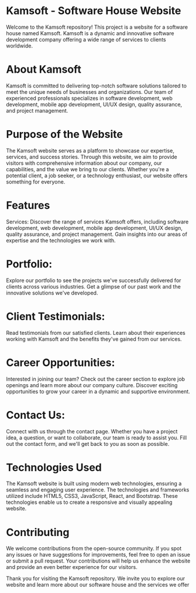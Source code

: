 # Kamsoft - Software House Website
Welcome to the Kamsoft repository! This project is a website for a software house named Kamsoft. Kamsoft is a dynamic and innovative software development company offering a wide range of services to clients worldwide.

# About Kamsoft
Kamsoft is committed to delivering top-notch software solutions tailored to meet the unique needs of businesses and organizations. Our team of experienced professionals specializes in software development, web development, mobile app development, UI/UX design, quality assurance, and project management.

# Purpose of the Website
The Kamsoft website serves as a platform to showcase our expertise, services, and success stories. Through this website, we aim to provide visitors with comprehensive information about our company, our capabilities, and the value we bring to our clients. Whether you're a potential client, a job seeker, or a technology enthusiast, our website offers something for everyone.

# Features
Services: Discover the range of services Kamsoft offers, including software development, web development, mobile app development, UI/UX design, quality assurance, and project management. Gain insights into our areas of expertise and the technologies we work with.

# Portfolio: 
Explore our portfolio to see the projects we've successfully delivered for clients across various industries. Get a glimpse of our past work and the innovative solutions we've developed.

# Client Testimonials:
Read testimonials from our satisfied clients. Learn about their experiences working with Kamsoft and the benefits they've gained from our services.

# Career Opportunities: 
Interested in joining our team? Check out the career section to explore job openings and learn more about our company culture. Discover exciting opportunities to grow your career in a dynamic and supportive environment.

# Contact Us:
Connect with us through the contact page. Whether you have a project idea, a question, or want to collaborate, our team is ready to assist you. Fill out the contact form, and we'll get back to you as soon as possible.

# Technologies Used
The Kamsoft website is built using modern web technologies, ensuring a seamless and engaging user experience. The technologies and frameworks utilized include HTML5, CSS3, JavaScript, React, and Bootstrap. These technologies enable us to create a responsive and visually appealing website.

# Contributing
We welcome contributions from the open-source community. If you spot any issues or have suggestions for improvements, feel free to open an issue or submit a pull request. Your contributions will help us enhance the website and provide an even better experience for our visitors.

Thank you for visiting the Kamsoft repository. We invite you to explore our website and learn more about our software house and the services we offer
